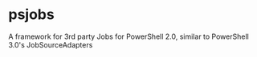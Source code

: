 psjobs
======

A framework for 3rd party Jobs for PowerShell 2.0, similar to PowerShell 3.0's JobSourceAdapters